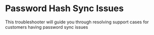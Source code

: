 <properties
	pageTitle="TSG Summary: Password Hash Sync Issues"
	description="TSG Summary: Password Hash Sync Issues"
	service="microsoft.identity"
	resource="applicationGateways"
	authors="JRMayberry"
	ms.author="rimayber"
	displayOrder=""
	selfHelpType="TSG_Description"
    supportTopicIds="32573483,32680993"
    resourceTags=""
    productPesIds=""
	cloudEnvironments="public, fairfax, usnat, ussec"
	articleId="803b147b-66be-4aaf-bd8a-6a0eb797484a"
	   	ownershipId="Centennial_CloudNet_LoadBalancer"
/>

# Password Hash Sync Issues

This troubleshooter will guide you through resolving support cases for customers having password sync issues
